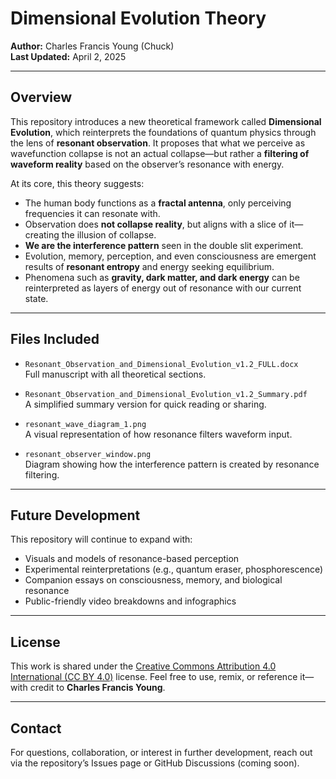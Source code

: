 # Dimensional Evolution Theory

**Author:** Charles Francis Young (Chuck)  
**Last Updated:** April 2, 2025

---

## Overview

This repository introduces a new theoretical framework called **Dimensional Evolution**, which reinterprets the foundations of quantum physics through the lens of **resonant observation**. It proposes that what we perceive as wavefunction collapse is not an actual collapse—but rather a **filtering of waveform reality** based on the observer’s resonance with energy.

At its core, this theory suggests:

- The human body functions as a **fractal antenna**, only perceiving frequencies it can resonate with.
- Observation does **not collapse reality**, but aligns with a slice of it—creating the illusion of collapse.
- **We are the interference pattern** seen in the double slit experiment.
- Evolution, memory, perception, and even consciousness are emergent results of **resonant entropy** and energy seeking equilibrium.
- Phenomena such as **gravity, dark matter, and dark energy** can be reinterpreted as layers of energy out of resonance with our current state.

---

## Files Included

- `Resonant_Observation_and_Dimensional_Evolution_v1.2_FULL.docx`  
  Full manuscript with all theoretical sections.

- `Resonant_Observation_and_Dimensional_Evolution_v1.2_Summary.pdf`  
  A simplified summary version for quick reading or sharing.

- `resonant_wave_diagram_1.png`  
  A visual representation of how resonance filters waveform input.

- `resonant_observer_window.png`  
  Diagram showing how the interference pattern is created by resonance filtering.

---

## Future Development

This repository will continue to expand with:

- Visuals and models of resonance-based perception
- Experimental reinterpretations (e.g., quantum eraser, phosphorescence)
- Companion essays on consciousness, memory, and biological resonance
- Public-friendly video breakdowns and infographics

---

## License

This work is shared under the [Creative Commons Attribution 4.0 International (CC BY 4.0)](https://creativecommons.org/licenses/by/4.0/) license. Feel free to use, remix, or reference it—with credit to **Charles Francis Young**.

---

## Contact

For questions, collaboration, or interest in further development, reach out via the repository’s Issues page or GitHub Discussions (coming soon).

